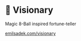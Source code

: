# :8ball: Visionary

Magic 8-Ball inspired fortune-teller

[emilsadek.com/visionary](https://emilsadek.com/visionary/)